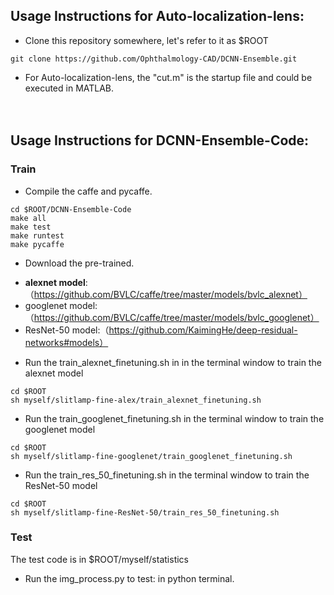 ## Usage Instructions for Auto-localization-lens:
* Clone this repository somewhere, let's refer to it as $ROOT
```
git clone https://github.com/Ophthalmology-CAD/DCNN-Ensemble.git
```
* For Auto-localization-lens, the "cut.m" is the startup file and could be executed in MATLAB. 
    <br /> 
    <br />
    <br />

## Usage Instructions for DCNN-Ensemble-Code:
### Train
* Compile the caffe and pycaffe.
```
cd $ROOT/DCNN-Ensemble-Code
make all 
make test 
make runtest 
make pycaffe
```
* Download the pre-trained. 
- **alexnet model**:（https://github.com/BVLC/caffe/tree/master/models/bvlc_alexnet）
- googlenet model:（https://github.com/BVLC/caffe/tree/master/models/bvlc_googlenet）
- ResNet-50 model:（https://github.com/KaimingHe/deep-residual-networks#models）
* Run the train_alexnet_finetuning.sh in in the terminal window to train the alexnet model
```
cd $ROOT
sh myself/slitlamp-fine-alex/train_alexnet_finetuning.sh
```
* Run the train_googlenet_finetuning.sh in the terminal window to train the googlenet model
```
cd $ROOT
sh myself/slitlamp-fine-googlenet/train_googlenet_finetuning.sh
```
* Run the train_res_50_finetuning.sh in the terminal window to train the ResNet-50 model
```
cd $ROOT
sh myself/slitlamp-fine-ResNet-50/train_res_50_finetuning.sh
```

### Test

The test code is in $ROOT/myself/statistics

* Run the img_process.py to test: in python terminal. 


